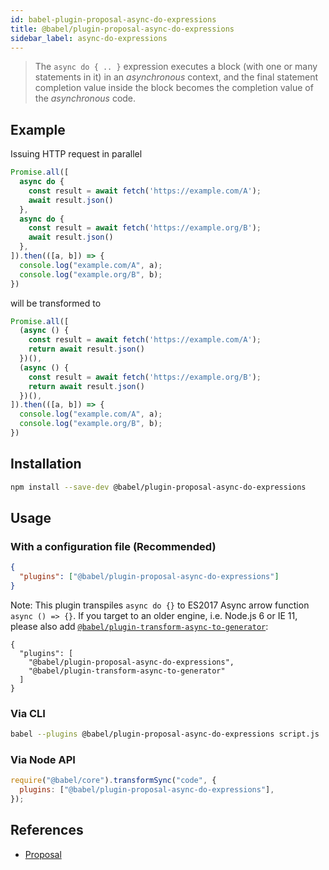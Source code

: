 ```yaml
---
id: babel-plugin-proposal-async-do-expressions
title: @babel/plugin-proposal-async-do-expressions
sidebar_label: async-do-expressions
---
```


> The `async do { .. }` expression executes a block (with one or many statements in it) in an _asynchronous_ context, and the final statement completion value inside the block becomes the completion value of the _asynchronous_ code.

## Example

Issuing HTTP request in parallel

```js
Promise.all([
  async do {
    const result = await fetch('https://example.com/A');
    await result.json()
  },
  async do {
    const result = await fetch('https://example.org/B');
    await result.json()
  },
]).then(([a, b]) => {
  console.log("example.com/A", a);
  console.log("example.org/B", b);
})
```

will be transformed to

```js
Promise.all([
  (async () {
    const result = await fetch('https://example.com/A');
    return await result.json()
  })(),
  (async () {
    const result = await fetch('https://example.org/B');
    return await result.json()
  })(),
]).then(([a, b]) => {
  console.log("example.com/A", a);
  console.log("example.org/B", b);
})
```

## Installation

```sh
npm install --save-dev @babel/plugin-proposal-async-do-expressions
```

## Usage

### With a configuration file (Recommended)

```json
{
  "plugins": ["@babel/plugin-proposal-async-do-expressions"]
}
```

Note: This plugin transpiles `async do {}` to ES2017 Async arrow function `async () => {}`. If you target to an older engine, i.e. Node.js 6 or IE 11, please also add [`@babel/plugin-transform-async-to-generator`](plugin-transform-async-to-generator.md):

```
{
  "plugins": [
    "@babel/plugin-proposal-async-do-expressions",
    "@babel/plugin-transform-async-to-generator"
  ]
}
```

### Via CLI

```sh
babel --plugins @babel/plugin-proposal-async-do-expressions script.js
```

### Via Node API

```javascript
require("@babel/core").transformSync("code", {
  plugins: ["@babel/plugin-proposal-async-do-expressions"],
});
```

## References

- [Proposal](https://github.com/tc39/proposal-async-do-expressions)
